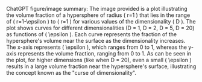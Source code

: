 ChatGPT figure/image summary: The image provided is a plot illustrating the volume fraction of a hypersphere of radius \( r=1 \) that lies in the range of \( r=1-\epsilon \) to \( r=1 \) for various values of the dimensionality \( D \). The plot shows curves for different dimensionalities (D = 1, D = 2, D = 5, D = 20) as functions of \( \epsilon \). Each curve represents the fraction of the hypersphere's volume near the surface as the dimensionality increases. The x-axis represents \( \epsilon \), which ranges from 0 to 1, whereas the y-axis represents the volume fraction, ranging from 0 to 1. As can be seen in the plot, for higher dimensions (like when D = 20), even a small \( \epsilon \) results in a large volume fraction near the hypersphere's surface, illustrating the concept known as the "curse of dimensionality".